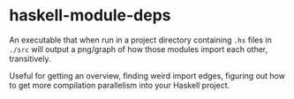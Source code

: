 # haskell-module-deps

An executable that when run in a project directory containing `.hs` files in `./src` will output a png/graph of how those modules import each other, transitively.

Useful for getting an overview, finding weird import edges, figuring out how to get more compilation parallelism into your Haskell project.
